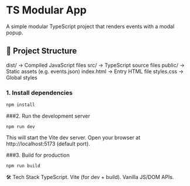 # TS Modular App

A simple modular TypeScript project that renders events with a modal popup.

## 📂 Project Structure
dist/ → Compiled JavaScript files
src/ → TypeScript source files
public/ → Static assets (e.g. events.json)
index.html → Entry HTML file
styles.css → Global styles

### 1. Install dependencies
```bash
npm install
```
###2. Run the development server
```
npm run dev
```
This will start the Vite dev server.
Open your browser at http://localhost:5173 (default port).

###3. Build for production
```
npm run build
```
🛠 Tech Stack
TypeScript.
Vite (for dev + build).
Vanilla JS/DOM APIs.

